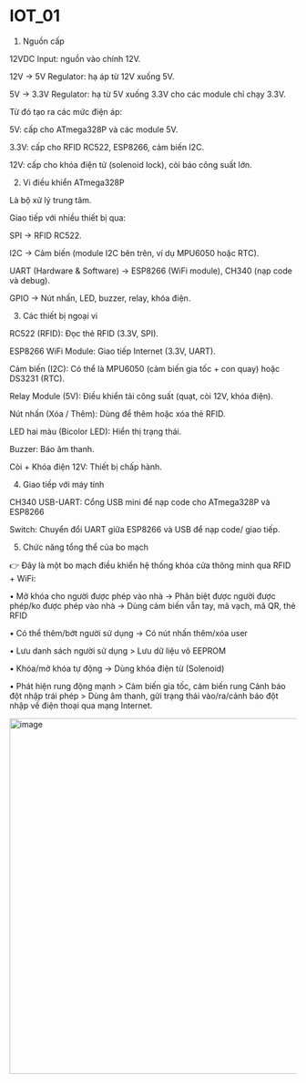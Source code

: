 # IOT_01


1. Nguồn cấp

12VDC Input: nguồn vào chính 12V.

12V → 5V Regulator: hạ áp từ 12V xuống 5V.

5V → 3.3V Regulator: hạ từ 5V xuống 3.3V cho các module chỉ chạy 3.3V.

Từ đó tạo ra các mức điện áp:

5V: cấp cho ATmega328P và các module 5V.

3.3V: cấp cho RFID RC522, ESP8266, cảm biến I2C.

12V: cấp cho khóa điện tử (solenoid lock), còi báo công suất lớn.

2. Vi điều khiển ATmega328P

Là bộ xử lý trung tâm.

Giao tiếp với nhiều thiết bị qua:

SPI → RFID RC522.

I2C → Cảm biến (module I2C bên trên, ví dụ MPU6050 hoặc RTC).

UART (Hardware & Software) → ESP8266 (WiFi module), CH340 (nạp code và debug).

GPIO → Nút nhấn, LED, buzzer, relay, khóa điện.

3. Các thiết bị ngoại vi

RC522 (RFID): Đọc thẻ RFID (3.3V, SPI).

ESP8266 WiFi Module: Giao tiếp Internet (3.3V, UART).

Cảm biến (I2C): Có thể là MPU6050 (cảm biến gia tốc + con quay) hoặc DS3231 (RTC).

Relay Module (5V): Điều khiển tải công suất (quạt, còi 12V, khóa điện).

Nút nhấn (Xóa / Thêm): Dùng để thêm hoặc xóa thẻ RFID.

LED hai màu (Bicolor LED): Hiển thị trạng thái.

Buzzer: Báo âm thanh.

Còi + Khóa điện 12V: Thiết bị chấp hành.

4. Giao tiếp với máy tính

CH340 USB-UART: Cổng USB mini để nạp code cho ATmega328P và ESP8266

Switch: Chuyển đổi UART giữa ESP8266 và USB để nạp code/ giao tiếp.

5. Chức năng tổng thể của bo mạch

👉 Đây là một bo mạch điều khiển hệ thống khóa cửa thông minh qua RFID + WiFi:

• Mở khóa cho người được phép vào nhà → Phân biệt được
người được phép/ko được phép vào nhà → Dùng cảm biến
vẫn tay, mã vạch, mã QR, thẻ RFID

• Có thể thêm/bớt người sử dụng → Có nút nhấn thêm/xóa user

• Lưu danh sách người sử dụng > Lưu dữ liệu vô EEPROM

• Khóa/mở khóa tự động → Dùng khóa điện từ (Solenoid)

• Phát hiện rung động mạnh > Cảm biến gia tốc, cảm biến rung
Cảnh báo đột nhập trái phép > Dùng âm thanh, gửi trạng thái
vào/ra/cảnh báo đột nhập về điện thoại qua mạng Internet.

<img width="871" height="624" alt="image" src="https://github.com/user-attachments/assets/1090b46f-5fb3-4a0e-9181-fb71622d9ae0" />
